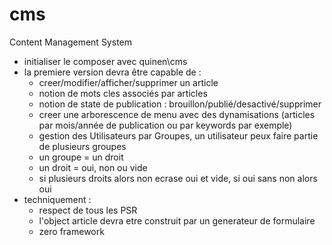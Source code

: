 # cms
Content Management System

* initialiser le composer avec quinen\cms
* la premiere version devra être capable de :
  * creer/modifier/afficher/supprimer un article
  * notion de mots cles associés par articles
  * notion de state de publication : brouillon/publié/desactivé/supprimer
  * creer une arborescence de menu avec des dynamisations (articles par mois/année de publication ou par keywords par exemple)
  * gestion des Utilisateurs par Groupes, un utilisateur peux faire partie de plusieurs groupes
  * un groupe = un droit
  * un droit = oui, non ou vide
  * si plusieurs droits alors non ecrase oui et vide, si oui sans non alors oui
* techniquement :
  * respect de tous les PSR
  * l'object article devra etre construit par un generateur de formulaire
  * zero framework
  